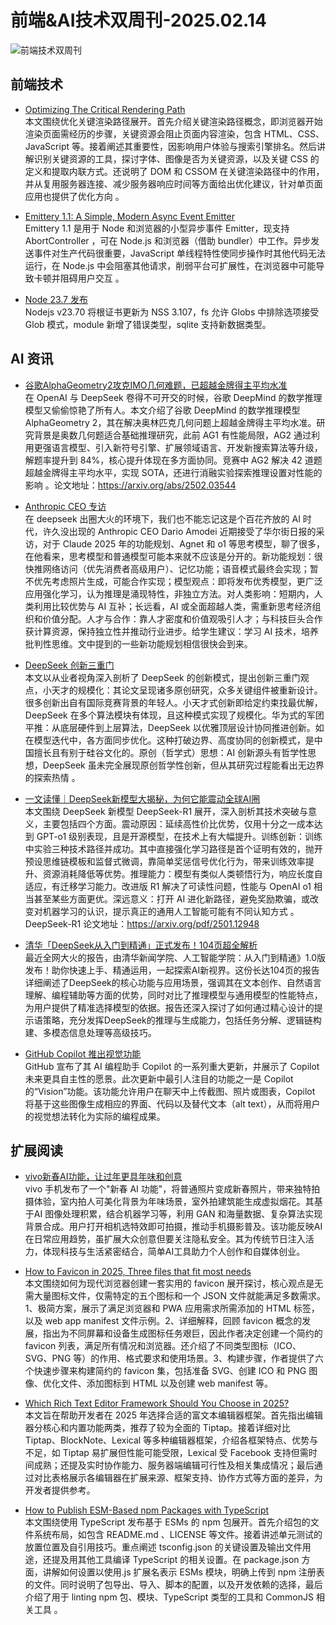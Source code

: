 # 前端&AI技术双周刊-2025.02.14

![前端技术双周刊](https://gips1.baidu.com/it/u=116073128,3268796040&fm=3028&app=3028&f=JPEG&fmt=auto&q=75&size=f2090_896)

## 前端技术
- [Optimizing The Critical Rendering Path](https://www.debugbear.com/blog/optimizing-the-critical-rendering-path?utm_source=CSS-Weekly&utm_campaign=Issue-605&utm_medium=web)
<br>本文围绕优化关键渲染路径展开。首先介绍关键渲染路径概念，即浏览器开始渲染页面需经历的步骤，关键资源会阻止页面内容渲染，包含 HTML、CSS、JavaScript 等。接着阐述其重要性，因影响用户体验与搜索引擎排名。然后讲解识别关键资源的工具，探讨字体、图像是否为关键资源，以及关键 CSS 的定义和提取内联方式。还说明了 DOM 和 CSSOM 在关键渲染路径中的作用，并从复用服务器连接、减少服务器响应时间等方面给出优化建议，针对单页面应用也提供了优化方向 。

- [Emittery 1.1: A Simple, Modern Async Event Emitter ](https://github.com/sindresorhus/emittery)
<br>Emittery 1.1 是用于 Node 和浏览器的小型异步事件 Emitter，现支持 AbortController ，可在 Node.js 和浏览器（借助 bundler）中工作。异步发送事件对生产代码很重要，JavaScript 单线程特性使同步操作时其他代码无法运行，在 Node.js 中会阻塞其他请求，削弱平台可扩展性，在浏览器中可能导致卡顿并阻碍用户交互 。

- [Node 23.7 发布](https://nodejs.org/en/blog/release/v23.7.0)
<br>Nodejs v23.70 将根证书更新为 NSS 3.107，fs 允许 Globs 中排除选项接受 Glob 模式，module 新增了错误类型，sqlite 支持新数据类型。

## AI 资讯
- [谷歌AlphaGeometry2攻克IMO几何难题，已超越金牌得主平均水准](https://www.jiqizhixin.com/articles/2025-02-10-2)
<br>在 OpenAI 与 DeepSeek 卷得不可开交的时候，谷歌 DeepMind 的数学推理模型又偷偷惊艳了所有人。本文介绍了谷歌 DeepMind 的数学推理模型 AlphaGeometry 2，其在解决奥林匹克几何问题上超越金牌得主平均水准。研究背景是奥数几何题适合基础推理研究，此前 AG1 有性能局限，AG2 通过利用更强语言模型、引入新符号引擎、扩展领域语言、开发新搜索算法等升级，解题率提升到 84%，核心提升体现在多方面协同。竞赛中 AG2 解决 42 道题超越金牌得主平均水平，实现 SOTA，还进行消融实验探索推理设置对性能的影响 。论文地址：https://arxiv.org/abs/2502.03544

- [Anthropic CEO 专访](https://mp.weixin.qq.com/s/C04fCo2X4zhPFNrh3lDU7g)
<br>在 deepseek 出圈大火的环境下，我们也不能忘记这是个百花齐放的 AI 时代，许久没出现的 Anthropic CEO Dario Amodei 近期接受了华尔街日报的采访，对于 Claude 2025 年的功能规划、Agnet 和 o1 等思考模型，聊了很多，在他看来，思考模型和普通模型可能本来就不应该是分开的。新功能规划：很快推网络访问（优先消费者高级用户）、记忆功能；语音模式最终会实现；暂不优先考虑照片生成，可能合作实现；模型观点：即将发布优秀模型，更广泛应用强化学习，认为推理是涌现特性，非独立方法。对人类影响：短期内，人类利用比较优势与 AI 互补；长远看，AI 或全面超越人类，需重新思考经济组织和价值分配。人才与合作：靠人才密度和价值观吸引人才；与科技巨头合作获计算资源，保持独立性并推动行业进步。给学生建议：学习 AI 技术，培养批判性思维。文中提到的一些新功能规划相信很快会到来。

- [DeepSeek 创新三重门](https://mp.weixin.qq.com/s/B8YFesjlXkf-T3qfw3VA3w)
<br>本文以从业者视角深入剖析了 DeepSeek 的创新模式，提出创新三重门观点，小天才的规模化：其论文呈现诸多原创研究，众多关键组件被重新设计。很多创新出自有国际竞赛背景的年轻人。小天才式创新即给定约束找最优解，DeepSeek 在多个算法模块有体现，且这种模式实现了规模化。华为式的军团平推：从底层硬件到上层算法，DeepSeek 以优雅顶层设计协同推进创新。如在模型迭代中，各方面同步优化。这种打破边界、高度协同的创新模式，是中国擅长且有别于硅谷文化的。原创（哲学式）思想：AI 创新源头有哲学性思想，DeepSeek 虽未完全展现原创哲学性创新，但从其研究过程能看出无边界的探索热情 。

- [一文读懂｜DeepSeek新模型大揭秘，为何它能震动全球AI圈](https://mp.weixin.qq.com/s/cp4rQx09wygE9uHBadI7RA)
<br>本文围绕 DeepSeek 新模型 DeepSeek-R1 展开，深入剖析其技术突破与意义，主要包括四个方面。震动原因：延续高性价比优势，仅用十分之一成本达到 GPT-o1 级别表现，且是开源模型，在技术上有大幅提升。训练创新：训练中实验三种技术路径并成功。其中直接强化学习路径是首个证明有效的，抛开预设思维链模板和监督式微调，靠简单奖惩信号优化行为，带来训练效率提升、资源消耗降低等优势。推理能力：模型有类似人类顿悟行为，响应长度自适应，有迁移学习能力。改进版 R1 解决了可读性问题，性能与 OpenAI o1 相当甚至某些方面更优。深远意义：打开 AI 进化新路径，避免奖励欺骗，或改变对机器学习的认识，提示真正的通用人工智能可能有不同认知方式 。DeepSeek-R1 论文地址：https://arxiv.org/pdf/2501.12948

- [清华「DeepSeek从入门到精通」正式发布！104页超全解析](https://scc.ustc.edu.cn/_upload/article/files/bd/11/edc7c00b4726b6f09c82d41cb3d5/7fed3cfc-7ff4-40cd-8762-e5e62913d6b8.pdf)
<br>最近全网大火的报告，由清华新闻学院、人工智能学院：从入门到精通》1.0版发布！助你快速上手、精通运用，一起探索AI新视界。这份长达104页的报告详细阐述了DeepSeek的核心功能与应用场景，强调其在文本创作、自然语言理解、编程辅助等方面的优势，同时对比了推理模型与通用模型的性能特点，为用户提供了精准选择模型的依据。报告还深入探讨了如何通过精心设计的提示语策略，充分发挥DeepSeek的推理与生成能力，包括任务分解、逻辑链构建、多模态信息处理等高级技巧。

- [GitHub Copilot 推出视觉功能](https://baijiahao.baidu.com/s?id=1823454752591342005&wfr=spider&for=pc)
<br>GitHub 宣布了其 AI 编程助手 Copilot 的一系列重大更新，并展示了 Copilot 未来更具自主性的愿景。此次更新中最引人注目的功能之一是 Copilot 的“Vision”功能。该功能允许用户在聊天中上传截图、照片或图表，Copilot 将基于这些图像生成相应的界面、代码以及替代文本（alt text），从而将用户的视觉想法转化为实际的编程成果。

## 扩展阅读
- [vivo新春AI功能，让过年更具年味和创意](https://www.sohu.com/a/849035825_121798711)
<br>vivo 手机发布了一个"新春 AI 功能"，将普通照片变成新春照片，带来独特拍摄体验，室内拍人可美化背景为年味场景，室外拍建筑能生成虚拟烟花。其基于AI 图像处理积累，结合机器学习等，利用 GAN 和海量数据、复杂算法实现背景合成。用户打开相机选特效即可拍摄，推动手机摄影普及。该功能反映AI在日常应用趋势，虽扩展大众创意但要关注隐私安全。其为传统节日注入活力，体现科技与生活紧密结合，简单AI工具助力个人创作和自媒体创业。 

- [How to Favicon in 2025, Three files that fit most needs](https://evilmartians.com/chronicles/how-to-favicon-in-2021-six-files-that-fit-most-needs?utm_source=CSS-Weekly&utm_campaign=Issue-605&utm_medium=web)
<br>本文围绕如何为现代浏览器创建一套实用的 favicon 展开探讨，核心观点是无需大量图标文件，仅需特定的五个图标和一个 JSON 文件就能满足多数需求。1、极简方案，展示了满足浏览器和 PWA 应用需求所需添加的 HTML 标签，以及 web app manifest 文件示例。2、详细解释，回顾 favicon 概念的发展，指出为不同屏幕和设备生成图标任务艰巨，因此作者决定创建一个简约的 favicon 列表，满足所有情况和浏览器。还介绍了不同类型图标（ICO、SVG、PNG 等）的作用、格式要求和使用场景。3、构建步骤，作者提供了六个快速步骤来构建简约的 favicon 集，包括准备 SVG、创建 ICO 和 PNG 图像、优化文件、添加图标到 HTML 以及创建 web manifest 等。

- [Which Rich Text Editor Framework Should You Choose in 2025?](https://javascriptweekly.com/link/165472/web)
<br>本文旨在帮助开发者在 2025 年选择合适的富文本编辑器框架。首先指出编辑器分核心和内置功能两类，推荐了较为全面的 Tiptap。接着详细对比 Tiptap、BlockNote、Lexical 等多种编辑器框架，介绍各框架特点、优势与不足，如 Tiptap 易扩展但性能可能受限，Lexical 受 Facebook 支持但需时间成熟；还提及实时协作能力、服务器端编辑可行性及相关集成情况；最后通过对比表格展示各编辑器在扩展来源、框架支持、协作方式等方面的差异，为开发者提供参考。

- [How to Publish ESM-Based npm Packages with TypeScript](https://2ality.com/2025/02/typescript-esm-packages.html)
<br>本文围绕使用 TypeScript 发布基于 ESMs 的 npm 包展开。首先介绍包的文件系统布局，如包含 README.md 、LICENSE 等文件。接着讲述单元测试的放置位置及自引用技巧。重点阐述 tsconfig.json 的关键设置及输出文件用途，还提及用其他工具编译 TypeScript 的相关设置。在 package.json 方面，讲解如何设置以使用.js 扩展名表示 ESMs 模块，明确上传到 npm 注册表的文件。同时说明了包导出、导入、脚本的配置，以及开发依赖的选择，最后介绍了用于 linting npm 包、模块、TypeScript 类型的工具和 CommonJS 相关工具 。
